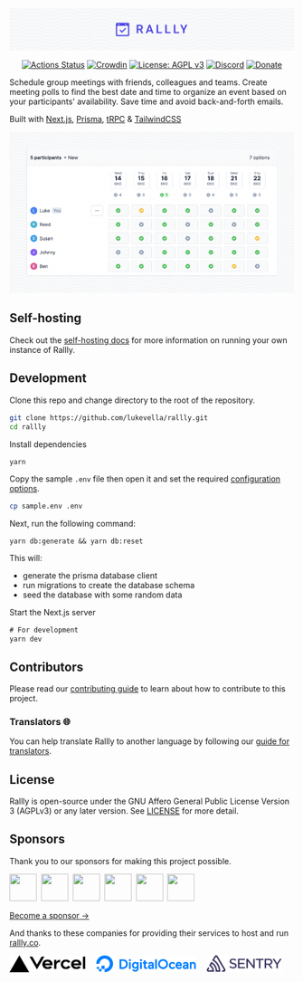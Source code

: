 <img src="./docs/images/logo.png" alt="Rallly" />

<div align="center">

[![Actions Status](https://github.com/lukevella/rallly/workflows/ci/badge.svg?branch=main)](https://github.com/lukevella/rallly/actions)
[![Crowdin](https://badges.crowdin.net/rallly/localized.svg)](https://crowdin.com/project/rallly)
[![License: AGPL v3](https://img.shields.io/badge/License-AGPL_v3-orange.svg)](https://www.gnu.org/licenses/agpl-3.0)
[![Discord](https://img.shields.io/badge/-Join%20Chat-7289DA?logo=discord&logoColor=white)](https://discord.gg/uzg4ZcHbuM)
[![Donate](https://img.shields.io/badge/-Donate%20with%20Paypal-white?logo=paypal)](https://www.paypal.com/donate/?hosted_button_id=7QXP2CUBLY88E)

</div>

Schedule group meetings with friends, colleagues and teams. Create meeting polls to find the best date and time to organize an event based on your participants' availability. Save time and avoid back-and-forth emails.

Built with [Next.js](https://github.com/vercel/next.js/), [Prisma](https://github.com/prisma/prisma), [tRPC](https://github.com/trpc/trpc) & [TailwindCSS](https://github.com/tailwindlabs/tailwindcss)

<div align="center">

<img src="./docs/images/poll-image.png" alt="Rallly"  />

</div>

## Self-hosting

Check out the [self-hosting docs](https://support.rallly.co/self-hosting) for more information on running your own instance of Rallly.

## Development

Clone this repo and change directory to the root of the repository.

```bash
git clone https://github.com/lukevella/rallly.git
cd rallly
```

Install dependencies

```
yarn
```

Copy the sample `.env` file then open it and set the required [configuration options](https://support.rallly.co/self-hosting/configuration-options).

```bash
cp sample.env .env
```

Next, run the following command:

```
yarn db:generate && yarn db:reset
```

This will:

- generate the prisma database client
- run migrations to create the database schema
- seed the database with some random data

Start the Next.js server

```
# For development
yarn dev
```

## Contributors

Please read our [contributing guide](CONTRIBUTING.md) to learn about how to contribute to this project.

### Translators 🌐

You can help translate Rallly to another language by following our [guide for translators](https://support.rallly.co/contribute/translations).

## License

Rallly is open-source under the GNU Affero General Public License Version 3 (AGPLv3) or any later version. See [LICENSE](LICENSE) for more detail.

## Sponsors

Thank you to our sponsors for making this project possible.

<a href="https://github.com/cpnielsen" target="_blank"><img src="https://avatars.githubusercontent.com/u/1258576?v=4" width="48" height="48" /></a>&nbsp;
<a href="https://github.com/iamericfletcher" target="_blank"><img src="https://avatars.githubusercontent.com/u/64165327?v=4" width="48" height="48" /></a>&nbsp;
<a href="https://github.com/arcticFox-git" target="_blank"><img src="https://avatars.githubusercontent.com/u/86988982?v=4" width="48" height="48" /></a>&nbsp;
<a href="https://github.com/zakwear" target="_blank"><img src="https://avatars.githubusercontent.com/u/55545774?v=4" width="48" height="48" /></a>&nbsp;
<a href="https://github.com/jonnymarshall" target="_blank"><img src="https://avatars.githubusercontent.com/u/42963069?v=4" width="48" height="48" /></a>&nbsp;
<a href="https://github.com/maximelouet" target="_blank"><img src="https://avatars.githubusercontent.com/u/8074940?v=4" width="48" height="48" /></a>&nbsp;

[Become a sponsor &rarr;](https://github.com/sponsors/lukevella)

And thanks to these companies for providing their services to host and run [rallly.co](https://rallly.co).

<a href="https://vercel.com/?utm_source=rallly&utm_campaign=oss"><img src="./apps/web/public/vercel-logotype-dark.svg" alt="Powered by Vercel" height="30" /></a>
&nbsp;&nbsp;&nbsp;
<a href="https://m.do.co/c/f91efc9c9e50"><img src="./apps/web/public/digitalocean.svg" alt="Digital Ocean" height="30" /></a>
&nbsp;&nbsp;&nbsp;
<a href="https://sentry.io"><img src="./apps/web/public/sentry.svg" alt="Sentry" height="30" /></a>
